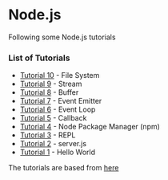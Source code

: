 # Node.js

Following some Node.js tutorials
### List of Tutorials
* [Tutorial 10](Tutorial10/) - File System
* [Tutorial 9](Tutorial09/) - Stream
* [Tutorial 8](Tutorial08/) - Buffer
* [Tutorial 7](Tutorial07/) - Event Emitter
* [Tutorial 6](Tutorial06/) - Event Loop
* [Tutorial 5](Tutorial05/) - Callback 
* [Tutorial 4](Tutorial04/) - Node Package Manager (npm)
* [Tutorial 3](Tutorial03/) - REPL
* [Tutorial 2](Tutorial02/) - server.js
* [Tutorial 1](Tutorial01/) - Hello World


The tutorials are based from [here](http://www.tutorialspoint.com/nodejs/index.htm)
